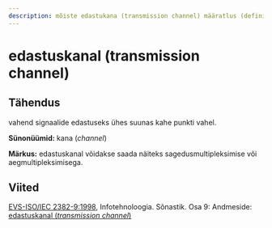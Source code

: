```yaml
---
description: mõiste edastukana (transmission channel) määratlus (definition)
---
```


# edastuskanal (transmission channel)

## Tähendus

vahend signaalide edastuseks ühes suunas kahe punkti vahel.

**Sünonüümid:** kana (_channel_)

**Märkus:** edastuskanal võidakse saada näiteks sagedusmultipleksimise või aegmultipleksimisega.

## Viited

[EVS-ISO/IEC 2382-9:1998](http://www.evs.ee/tooted/evs-iso-iec-2382-9-1998), Infotehnoloogia. Sõnastik. Osa 9: Andmeside: [edastuskanal (_transmission channel_)](https://www.eki.ee/dict/its/index.cgi?Q=edastuskanal\&F=M\&C06=et\&C01=1\&C10=1)
